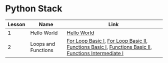 # Python Stack

| Lesson | Name | Link |
| ------ | ---- | ---- |
| 1 | Hello World | <a href="https://github.com/MytrucNguyen/CodingDojo/tree/main/Python/Basic/Hello_World">Hello World</a>  |
| 2 | Loops and Functions | <a href="https://github.com/MytrucNguyen/CodingDojo/tree/main/Python/Basic/For_Loop_Basic_1">For Loop Basic I</a>, <a href="https://github.com/MytrucNguyen/CodingDojo/tree/main/Python/Basic/For_Loop_Basic_2">For Loop Basic II</a>, <a href="https://github.com/MytrucNguyen/CodingDojo/tree/main/Python/Basic/Functions_Basic_1">Functions Basic I</a>, <a href="https://github.com/MytrucNguyen/CodingDojo/tree/main/Python/Basic/Functions_Basic_2">Functions Basic II</a>, <a href="https://github.com/MytrucNguyen/CodingDojo/tree/main/Python/Basic/Functions_Intermediate_1">Functions Intermediate I</a>|


